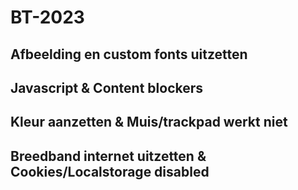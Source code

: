 # BT-2023

## Afbeelding en custom fonts uitzetten

## Javascript & Content blockers


## Kleur aanzetten & Muis/trackpad werkt niet

## Breedband internet uitzetten & Cookies/Localstorage disabled
